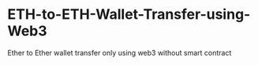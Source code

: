 # ETH-to-ETH-Wallet-Transfer-using-Web3
Ether to Ether wallet transfer only using web3 without smart contract
